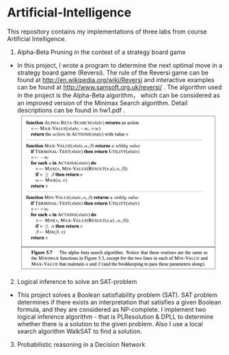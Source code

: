 # Artificial-Intelligence
This repository contains my implementations of three labs from course Artificial Intelligence.
1.  Alpha-Beta Pruning in the context of a strategy board game
* In this project, I wrote a program to determine the next optimal move in a strategy board game (Reversi). The rule of the Reversi game can be found at http://en.wikipedia.org/wiki/Reversi  and interactive examples can be found at http://www.samsoft.org.uk/reversi/ . The algorithm used in the project is the Alpha-Beta algorithm， which can be considered as an improved version of the Minimax Search algorithm. Detail descriptions can be found in hw1.pdf .
![Alpha-beta-pruning](/Alpha-beta-pruning/alpha-beta-pruning-algorithm.png)

2.  Logical inference to solve an SAT-problem
* This project solves a Boolean satisfiability problem (SAT). SAT problem determines if there exists an interpretation that satisfies a given Boolean formula, and they are considered as NP-complete. I implement two logical inference algorithm - that is PLResolution & DPLL to determine whether there is a solution to the given problem. Also I use a local search algorithm WalkSAT to find a solution. 

3.  Probabilistic reasoning in a Decision Network
